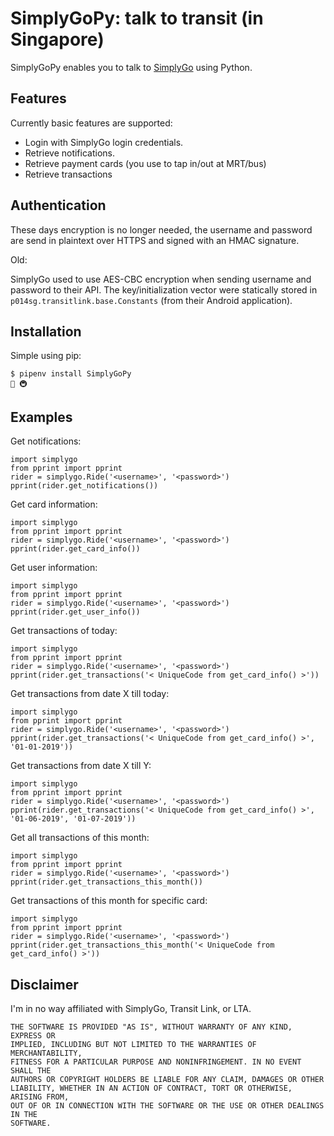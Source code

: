 
SimplyGoPy: talk to transit (in Singapore)
==========================
SimplyGoPy enables you to talk to [SimplyGo](https://simplygo.transitlink.com.sg/) using Python.

Features
---------------
Currently basic features are supported:

- Login with SimplyGo login credentials.
- Retrieve notifications.
- Retrieve payment cards (you use to tap in/out at MRT/bus)
- Retrieve transactions

Authentication
------------
These days encryption is no longer needed, the username and password are send in plaintext over HTTPS and signed with
an HMAC signature.  

Old:

SimplyGo used to use AES-CBC encryption when sending username and password to their API. The key/initialization vector were statically stored in `p014sg.transitlink.base.Constants` (from their Android application).
 
Installation
------------
Simple using pip:
``` {.sourceCode .bash}
$ pipenv install SimplyGoPy
🚎 🚇
```
Examples
------------
Get notifications:

``` {.sourceCode .python}
import simplygo
from pprint import pprint
rider = simplygo.Ride('<username>', '<password>')
pprint(rider.get_notifications())
```
Get card information:
``` {.sourceCode .python}
import simplygo
from pprint import pprint
rider = simplygo.Ride('<username>', '<password>')
pprint(rider.get_card_info())
```
Get user information:
``` {.sourceCode .python}
import simplygo
from pprint import pprint
rider = simplygo.Ride('<username>', '<password>')
pprint(rider.get_user_info())
```
Get transactions of today:
``` {.sourceCode .python}
import simplygo
from pprint import pprint
rider = simplygo.Ride('<username>', '<password>')
pprint(rider.get_transactions('< UniqueCode from get_card_info() >'))
```
Get transactions from date X till today:
``` {.sourceCode .python}
import simplygo
from pprint import pprint
rider = simplygo.Ride('<username>', '<password>')
pprint(rider.get_transactions('< UniqueCode from get_card_info() >', '01-01-2019'))
```
Get transactions from date X till Y:
``` {.sourceCode .python}
import simplygo
from pprint import pprint
rider = simplygo.Ride('<username>', '<password>')
pprint(rider.get_transactions('< UniqueCode from get_card_info() >', '01-06-2019', '01-07-2019'))
```
Get all transactions of this month:
``` {.sourceCode .python}
import simplygo
from pprint import pprint
rider = simplygo.Ride('<username>', '<password>')
pprint(rider.get_transactions_this_month())
```
Get transactions of this month for specific card:
``` {.sourceCode .python}
import simplygo
from pprint import pprint
rider = simplygo.Ride('<username>', '<password>')
pprint(rider.get_transactions_this_month('< UniqueCode from get_card_info() >'))
```

Disclaimer
------------
I'm in no way affiliated with SimplyGo, Transit Link, or LTA.

```
THE SOFTWARE IS PROVIDED "AS IS", WITHOUT WARRANTY OF ANY KIND, EXPRESS OR
IMPLIED, INCLUDING BUT NOT LIMITED TO THE WARRANTIES OF MERCHANTABILITY,
FITNESS FOR A PARTICULAR PURPOSE AND NONINFRINGEMENT. IN NO EVENT SHALL THE
AUTHORS OR COPYRIGHT HOLDERS BE LIABLE FOR ANY CLAIM, DAMAGES OR OTHER
LIABILITY, WHETHER IN AN ACTION OF CONTRACT, TORT OR OTHERWISE, ARISING FROM,
OUT OF OR IN CONNECTION WITH THE SOFTWARE OR THE USE OR OTHER DEALINGS IN THE
SOFTWARE.
```
